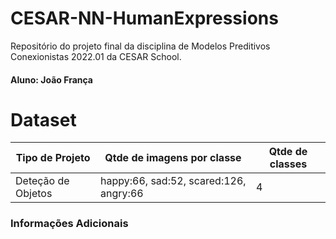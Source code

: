 # CESAR-NN-HumanExpressions
Repositório do projeto final da disciplina de Modelos Preditivos Conexionistas 2022.01 da CESAR School.
#### Aluno: João França

# Dataset 

|**Tipo de Projeto**|**Qtde de imagens por classe**|**Qtde de classes**|
|--|--|--|
|Deteção de Objetos|happy:66, sad:52, scared:126, angry:66|4|

### Informações Adicionais

